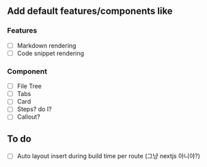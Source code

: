 ---
---

## Add default features/components like

### Features

-   [ ] Markdown rendering
-   [ ] Code snippet rendering

### Component

-   [ ] File Tree
-   [ ] Tabs
-   [ ] Card
-   [ ] Steps? do I?
-   [ ] Callout?

## To do

-   [ ] Auto layout insert during build time per route (그냥 nextjs 아니야?)
